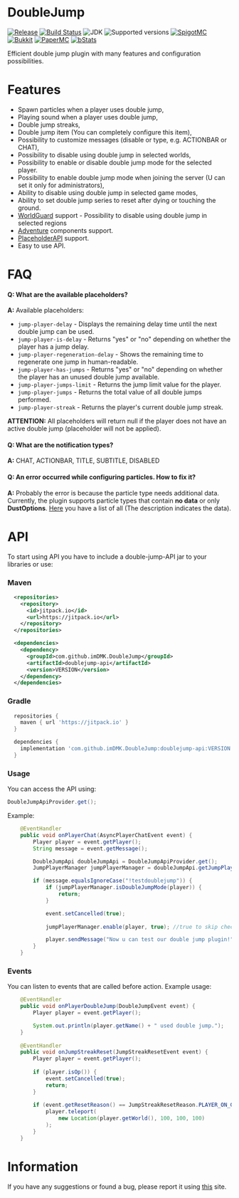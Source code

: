 # DoubleJump

[![Release](https://jitpack.io/v/imDMK/DoubleJump.svg)](https://jitpack.io/#imDMK/DoubleJump)
[![Build Status](https://github.com/imDMK/DoubleJump/actions/workflows/maven.yml/badge.svg)](https://github.com/imDMK/DoubleJump/actions/workflows/maven.yml)
![JDK](https://img.shields.io/badge/JDK-1.17-blue.svg)
![Supported versions](https://img.shields.io/badge/Minecraft-1.17--1.20.1-green.svg)
[![SpigotMC](https://img.shields.io/badge/SpigotMC-yellow.svg)](https://www.spigotmc.org/resources/doublejump-1-17-1-20-1.110632/)
[![Bukkit](https://img.shields.io/badge/Bukkit-blue.svg)](https://dev.bukkit.org/projects/d-doublejump)
[![PaperMC](https://img.shields.io/badge/Paper-004ee9.svg)](https://hangar.papermc.io/imDMK/DoubleJump)
[![bStats](https://img.shields.io/badge/bStats-00695c)](https://bstats.org/plugin/bukkit/Double-Jump/19387)

Efficient double jump plugin with many features and configuration possibilities.

# Features
* Spawn particles when a player uses double jump,
* Playing sound when a player uses double jump,
* Double jump streaks,
* Double jump item (You can completely configure this item),
* Possibility to customize messages (disable or type, e.g. ACTIONBAR or CHAT),
* Possibility to disable using double jump in selected worlds,
* Possibility to enable or disable double jump mode for the selected player.
* Possibility to enable double jump mode when joining the server (U can set it only for administrators),
* Ability to disable using double jump in selected game modes,
* Ability to set double jump series to reset after dying or touching the ground.
* [WorldGuard](https://github.com/EngineHub/WorldGuard) support - Possibility to disable using double jump in selected regions
* [Adventure](https://github.com/KyoriPowered/adventure) components support.
* [PlaceholderAPI](https://github.com/PlaceholderAPI/PlaceholderAPI) support.
* Easy to use API.

# FAQ
#### **Q: What are the available placeholders?**
**A:** Available placeholders:
* `jump-player-delay` - Displays the remaining delay time until the next double jump can be used.
* `jump-player-is-delay` - Returns "yes" or "no" depending on whether the player has a jump delay.
* `jump-player-regeneration-delay` - Shows the remaining time to regenerate one jump in human-readable.
* `jump-player-has-jumps` - Returns "yes" or "no" depending on whether the player has an unused double jump available.
* `jump-player-jumps-limit` - Returns the jump limit value for the player.
* `jump-player-jumps` - Returns the total value of all double jumps performed.
* `jump-player-streak` - Returns the player's current double jump streak.

**ATTENTION:** All placeholders will return null if the player does not have an active double jump (placeholder will not be applied).
  
#### **Q: What are the notification types?**
**A:** CHAT, ACTIONBAR, TITLE, SUBTITLE, DISABLED

#### **Q: An error occurred while configuring particles. How to fix it?**
**A:** Probably the error is because the particle type needs additional data. 
Currently, the plugin supports particle types that contain **no data** or only **DustOptions**. 
[Here](https://hub.spigotmc.org/javadocs/spigot/org/bukkit/Particle.html) you have a list of all (The description indicates the data).

# API
To start using API you have to include a double-jump-API jar to your libraries or use:
### Maven
```xml
  <repositories>
    <repository>
      <id>jitpack.io</id>
      <url>https://jitpack.io</url>
    </repository>
  </repositories>

  <dependencies>
    <dependency>
      <groupId>com.github.imDMK.DoubleJump</groupId>
      <artifactId>doublejump-api</artifactId>
      <version>VERSION</version>
    </dependency>
  </dependencies>
```
### Gradle
```groovy
  repositories {
    maven { url 'https://jitpack.io' }
  }

  dependencies {
    implementation 'com.github.imDMK.DoubleJump:doublejump-api:VERSION'
  }
```
### Usage
You can access the API using:
```java
DoubleJumpApiProvider.get();
```
Example:
```java
    @EventHandler
    public void onPlayerChat(AsyncPlayerChatEvent event) {
        Player player = event.getPlayer();
        String message = event.getMessage();

        DoubleJumpApi doubleJumpApi = DoubleJumpApiProvider.get();
        JumpPlayerManager jumpPlayerManager = doubleJumpApi.getJumpPlayerManager();

        if (message.equalsIgnoreCase("!testdoublejump")) {
            if (jumpPlayerManager.isDoubleJumpMode(player)) {
                return;
            }

            event.setCancelled(true);
            
            jumpPlayerManager.enable(player, true); //true to skip checking if player can use double jump

            player.sendMessage("Now u can test our double jump plugin!");
        }
    }
```
### Events
You can listen to events that are called before action.
Example usage:
```java
    @EventHandler
    public void onPlayerDoubleJump(DoubleJumpEvent event) {
        Player player = event.getPlayer();

        System.out.println(player.getName() + " used double jump.");
    }
    
    @EventHandler
    public void onJumpStreakReset(JumpStreakResetEvent event) {
        Player player = event.getPlayer();
        
        if (player.isOp()) {
            event.setCancelled(true);
            return;
        }
        
        if (event.getResetReason() == JumpStreakResetReason.PLAYER_ON_GROUND) {
            player.teleport(
                new Location(player.getWorld(), 100, 100, 100)
            );
        }
    }
```
# Information
If you have any suggestions or found a bug, please report it using [this](https://github.com/imDMK/DoubleJump/issues/new/choose) site.
